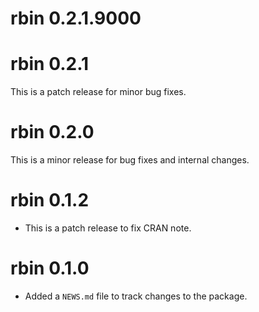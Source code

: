 # rbin 0.2.1.9000

# rbin 0.2.1

This is a patch release for minor bug fixes.

# rbin 0.2.0

This is a minor release for bug fixes and internal changes.

# rbin 0.1.2

* This is a patch release to fix CRAN note.

# rbin 0.1.0

* Added a `NEWS.md` file to track changes to the package.
